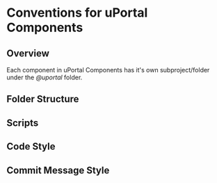 # Conventions for uPortal Components

## Overview

Each component in uPortal Components has it's own subproject/folder under the _@uportal_ folder.

## Folder Structure

## Scripts

## Code Style

## Commit Message Style
